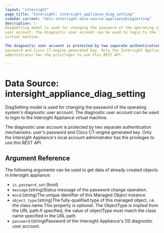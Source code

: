 ```yaml
---
layout: "intersight"
page_title: "Intersight: intersight_appliance_diag_setting"
sidebar_current: "docs-intersight-data-source-applianceDiagSetting"
description: |-
DiagSetting model is used for changing the password of the operating system's diagnostic
user account. The diagnostic user account can be used to login to the Intersight Appliance
virtual machine.

The diagnostic user account is protected by two separate authentication mechanisms: user's
password and Cisco CT-engine generated key. Only the Intersight Appliance's local account
administrator has the privileges to use this REST API.

---
```


# Data Source: intersight_appliance_diag_setting
DiagSetting model is used for changing the password of the operating system's diagnostic
user account. The diagnostic user account can be used to login to the Intersight Appliance
virtual machine.

The diagnostic user account is protected by two separate authentication mechanisms: user's
password and Cisco CT-engine generated key. Only the Intersight Appliance's local account
administrator has the privileges to use this REST API.

## Argument Reference
The following arguments can be used to get data of already created objects in Intersight appliance:
* `is_password_set`:(bool)
* `message`:(string)Status message of the password change operation.
* `moid`:(string)The unique identifier of this Managed Object instance.
* `object_type`:(string)The fully-qualified type of this managed object, i.e. the class name.This property is optional. The ObjectType is implied from the URL path.If specified, the value of objectType must match the class name specified in the URL path.
* `password`:(string)Password of the Intersight Appliance's OS diagnostic user account.
